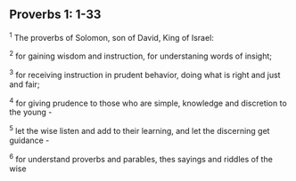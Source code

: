 ## Proverbs 1: 1-33

<sup>1</sup>
The proverbs of Solomon, son of David, King of Israel:

<sup>2</sup>
for gaining wisdom and instruction, for understaning words of insight;

<sup>3</sup>
for receiving instruction in prudent behavior, doing what is right and just and fair;

<sup>4</sup>
for giving prudence to those who are simple, knowledge and discretion to the young - 

<sup>5</sup>
let the wise listen and add to their learning, and let the discerning get guidance - 

<sup>6</sup>
for understand proverbs and parables, thes sayings and riddles of the wise

<sup></sup>

<sup></sup>

<sup></sup>

<sup></sup>

<sup></sup>

<sup></sup>

<sup></sup>

<sup></sup>

<sup></sup>



